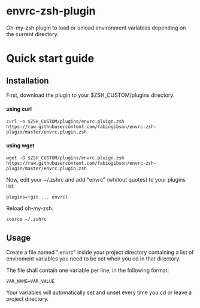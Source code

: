 envrc-zsh-plugin
=================

Oh-my-zsh plugin to load or unload environment variables depending on the current directory.

# Quick start guide

Installation
--------------------

First, download the plugin to your $ZSH_CUSTOM/plugins directory.

#### using curl

    curl -o $ZSH_CUSTOM/plugins/envrc.pluign.zsh https://raw.githubusercontent.com/fabiogibson/envrc-zsh-plugin/master/envrc.plugin.zsh
    

#### using wget

    wget -O $ZSH_CUSTOM/plugins/envrc.pluign.zsh https://raw.githubusercontent.com/fabiogibson/envrc-zsh-plugin/master/envrc.plugin.zsh

Now, edit your ~/.zshrc and add "envrc" (whitout quotes) to your plugins list. 

    plugins=(git ... envrc)

Reload oh-my-zsh.

    source ~/.zshrc

Usage
--------------------

Create a file named ".envrc" inside your project directory containing a list of enviroment variables you need to be set when you cd in that directory.

The file shall contain one variable per line, in the following format:

    VAR_NAME=VAR_VALUE

Your variables will automatically set and unset every time you cd or leave a project directory.
